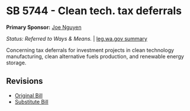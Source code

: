 # SB 5744 - Clean tech. tax deferrals
**Primary Sponsor:** [Joe Nguyen](/person/leg/nguyen_jo.md)

*Status: Referred to Ways & Means.* | [leg.wa.gov summary](https://app.leg.wa.gov/billsummary?BillNumber=5744&Year=2021)

Concerning tax deferrals for investment projects in clean technology manufacturing, clean alternative fuels production, and renewable energy storage.

## Revisions
* [Original Bill](1/)
* [Substitute Bill](S/)